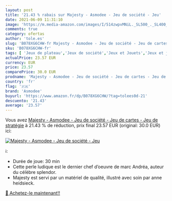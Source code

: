 ```yaml
---
layout: post
title: '21.43 % rabais sur Majesty - Asmodee - Jeu de société - Jeu'
date: 2021-06-09 11:31:10
image: 'https://m.media-amazon.com/images/I/514zwpvMNiL._SL500_._SL400_.jpg'
comments: true
category: ofertas
author: 'tole.es'
slug: 'B078XG6CHW-fr Majesty - Asmodee - Jeu de société - Jeu de cartes - Jeu...'
sku: 'B078XG6CHW-fr'
tags: [ 'Jeux de plateau','Jeux de société','Jeux et Jouets','Jeux et jouets','asmodee', ]
actualPrice: 23.57 EUR
currency: EUR
price: 23.57
comparePrice: 30.0 EUR
prodname: 'Majesty - Asmodee - Jeu de société - Jeu de cartes - Jeu de stratégie'
country: 'fr'
flag: '🇫🇷'
brand: 'Asmodee'
buyurl: 'https://www.amazon.fr/dp/B078XG6CHW/?tag=tolees0d-21'
descuento: '21.43'
average: '23.57'
---
```


Vous avez [Majesty - Asmodee - Jeu de société - Jeu de cartes - Jeu de stratégie](https://www.amazon.fr/dp/B078XG6CHW/?tag=tolees0d-21)  à  21.43 % de réduction, prix final  23.57 EUR (original: 30.0 EUR) ici:

[![Majesty - Asmodee - Jeu de société - Jeu](https://m.media-amazon.com/images/I/514zwpvMNiL._SL500_._SL400_.jpg)](https://www.amazon.fr/dp/B078XG6CHW/?tag=tolees0d-21)

ℹ️:

- Durée de joue: 30 min
- Cette perle ludique est le dernier chef d’oeuvre de marc Andréa, auteur du célèbre splendor.
- Majesty est servi par un matériel de qualité, illustré avec soin par anne heidsieck.

[🛒 Achetez-le maintenant!!](https://www.amazon.fr/dp/B078XG6CHW/?tag=tolees0d-21)
